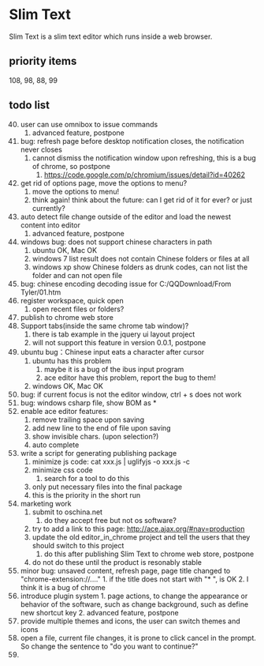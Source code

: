 # Slim Text

Slim Text is a slim text editor which runs inside a web browser.


## priority items
108, 98, 88, 99


## todo list

40. user can use omnibox to issue commands
    1. advanced feature, postpone
63. bug: refresh page before desktop notification closes, the notification never closes
    1. cannot dismiss the notification window upon refreshing, this is a bug of chrome, so postpone
        1. https://code.google.com/p/chromium/issues/detail?id=40262
66. get rid of options page, move the options to menu?
    1. move the options to menu!
    2. think again! think about the future: can I get rid of it for ever? or just currently?
68. auto detect file change outside of the editor and load the newest content into editor
    1. advanced feature, postpone
85. windows bug: does not support chinese characters in path
    1. ubuntu OK, Mac OK
    2. windows 7 list result does not contain Chinese folders or files at all
    3. windows xp show Chinese folders as drunk codes, can not list the folder and can not open file
86. bug: chinese encoding decoding issue for C:/QQDownload/From Tyler/01.htm
87. register workspace, quick open
    1. open recent files or folders?
88. publish to chrome web store
90. Support tabs(inside the same chrome tab window)?
    1. there is tab example in the jquery ui layout project
    2. will not support this feature in version 0.0.1, postpone
92. ubuntu bug：Chinese input eats a character after cursor
    1. ubuntu has this problem
        1. maybe it is a bug of the ibus input program
        2. ace editor have this problem, report the bug to them!
    2. windows OK, Mac OK
93. bug: if current focus is not the editor window, ctrl + s does not work
96. bug: windows csharp file, show BOM as *
97. enable ace editor features:
    1. remove trailing space upon saving
    2. add new line to the end of file upon saving
    3. show invisible chars. (upon selection?)
    4. auto complete
98. write a script for generating publishing package
    1. minimize js code: cat xxx.js | uglifyjs -o xxx.js -c
    2. minimize css code
        1. search for a tool to do this
    3. only put necessary files into the final package
    4. this is the priority in the short run
99. marketing work
    1. submit to oschina.net
        1. do they accept free but not os software?
    2. try to add a link to this page: http://ace.ajax.org/#nav=production
    3. update the old editor_in_chrome project and tell the users that they should switch to this project
        1. do this after publishing Slim Text to chrome web store, postpone
    4. do not do these until the product is resonably stable
104. minor bug: unsaved content, refresh page, page title changed to "chrome-extension://...."
    1. if the title does not start with "* ", is OK
    2. I think it is a bug of chrome
105. introduce plugin system
    1. page actions, to change the appearance or behavior of the software, such as change background, such as define new shortcut key 
    2. advanced feature, postpone
107. provide multiple themes and icons, the user can switch themes and icons
108. open a file, current file changes, it is prone to click cancel in the prompt. So change the sentence to "do you want to continue?"
109. 
